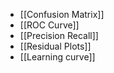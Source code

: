 
- [[Confusion Matrix]]
- [[ROC Curve]]
- [[Precision Recall]]
- [[Residual Plots]]
- [[Learning curve]]
